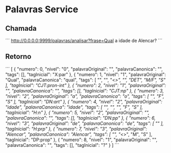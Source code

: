 # Palavras Service 
 
## Chamada 
 
´´´ 
http://0.0.0.0:9999/palavras/analisar?frase=Qual a idade de Alencar? 
´´´ 
 
## Retorno 
 
´´´ 
[
    {
        "numero": 0,
        "nivel": "0",
        "palavraOriginal": "",
        "palavraCanonica": "",
        "tags": [],
        "tagInicial": "X:par"
    },
    {
        "numero": 1,
        "nivel": "1",
        "palavraOriginal": "Qual",
        "palavraCanonica": "qual",
        "tags": [
            "",
            "",
            "<*>",
            "",
            "DET",
            "M/F",
            "S"
        ],
        "tagInicial": "CJT:pron-int"
    },
    {
        "numero": 2,
        "nivel": "1",
        "palavraOriginal": "",
        "palavraCanonica": "",
        "tags": [],
        "tagInicial": "CJT:np"
    },
    {
        "numero": 3,
        "nivel": "2",
        "palavraOriginal": "a",
        "palavraCanonica": "o",
        "tags": [
            "",
            "F",
            "S"
        ],
        "tagInicial": "DN:art"
    },
    {
        "numero": 4,
        "nivel": "2",
        "palavraOriginal": "idade",
        "palavraCanonica": "idade",
        "tags": [
            "",
            "",
            "",
            "F",
            "S"
        ],
        "tagInicial": "H:n"
    },
    {
        "numero": 5,
        "nivel": "2",
        "palavraOriginal": "",
        "palavraCanonica": "",
        "tags": [],
        "tagInicial": "DN:pp"
    },
    {
        "numero": 6,
        "nivel": "3",
        "palavraOriginal": "de",
        "palavraCanonica": "de",
        "tags": [
            ""
        ],
        "tagInicial": "H:prp"
    },
    {
        "numero": 7,
        "nivel": "3",
        "palavraOriginal": "Alencar",
        "palavraCanonica": "Alencar",
        "tags": [
            "",
            "<*>",
            "M",
            "S"
        ],
        "tagInicial": "DP:prop"
    },
    {
        "numero": 8,
        "nivel": "1",
        "palavraOriginal": "",
        "palavraCanonica": "",
        "tags": [],
        "tagInicial": "?"
    }
]
´´´